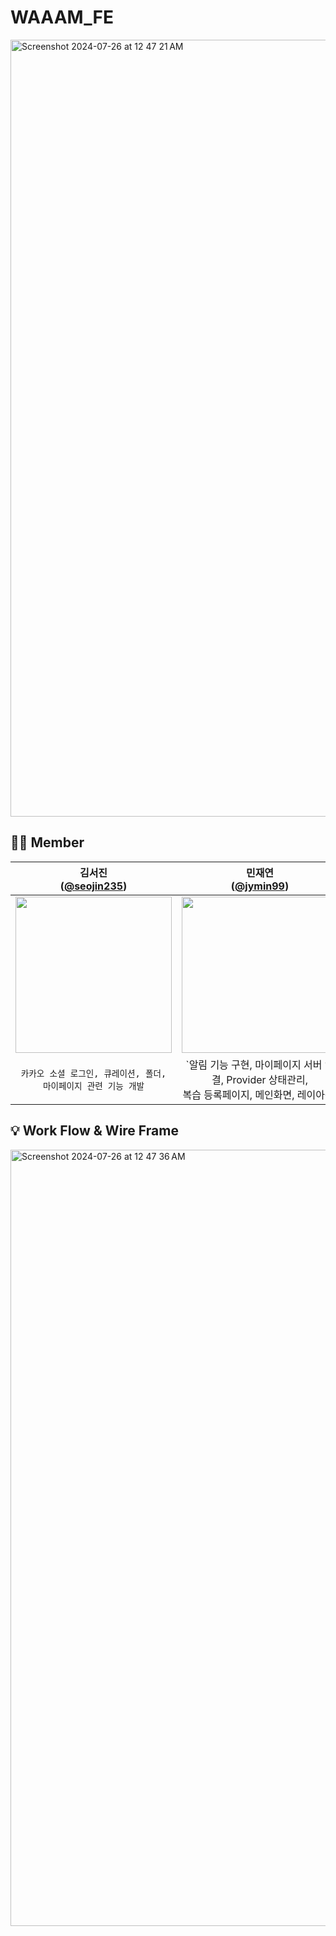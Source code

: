 # WAAAM_FE
<img width="1243" alt="Screenshot 2024-07-26 at 12 47 21 AM" src="https://github.com/user-attachments/assets/9665b9ce-25da-49ef-a532-3ae6893748c0">

## 🧚‍♀️ Member 
| 김서진<br/>([@seojin235](https://github.com/seojin235)) | 민재연<br/>([@jymin99](https://github.com/jymin99)) |
| :---: | :---: |
| <img width="250" src="https://avatars.githubusercontent.com/u/141928266?v=4"/> | <img width="250" src="https://avatars.githubusercontent.com/u/73513813?v=4"/> | <img width="250" src="https://avatars.githubusercontent.com/u/58183216?v=4"/> |
| `카카오 소셜 로그인, 큐레이션, 폴더, 마이페이지 관련 기능 개발`  | `알림 기능 구현, 마이페이지 서버 연결, Provider 상태관리,<br/>복습 등록페이지, 메인화면, 레이아웃'|

## 💡 Work Flow & Wire Frame
<img width="1242" alt="Screenshot 2024-07-26 at 12 47 36 AM" src="https://github.com/user-attachments/assets/2bb7ad60-f2c7-4346-98e6-9cc784c105ff">
